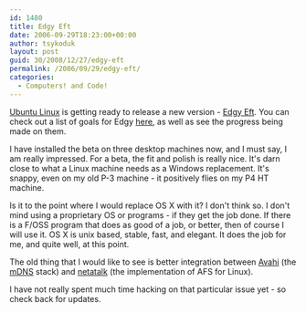 ```yaml
---
id: 1480
title: Edgy Eft
date: 2006-09-29T18:23:00+00:00
author: tsykoduk
layout: post
guid: 30/2008/12/27/edgy-eft
permalink: /2006/09/29/edgy-eft/
categories:
  - Computers! and Code!
---
```

<a href="http://www.ubuntu.com">Ubuntu Linux</a> is getting ready to release a new version - <a href="https://launchpad.net/distros/ubuntu/edgy">Edgy Eft</a>. You can check out a list of goals for Edgy <a href="https://launchpad.net/distros/ubuntu/edgy">here</a>, as well as see the progress being made on them.


I have installed the beta on three desktop machines now, and I must say, I am really impressed. For a beta, the fit and polish is really nice. It's darn close to what a Linux machine needs as a Windows replacement. It's snappy, even on my old P-3 machine - it positively flies on my <span class="caps">P4 HT</span> machine.


Is it to the point where I would replace <span class="caps">OS X</span> with it? I don't think so. I don't mind using a proprietary OS or programs - if they get the job done. If there is a F/OSS program that does as good of a job, or better, then of course I will use it. <span class="caps">OS X</span> is unix based, stable, fast, and elegant. It does the job for me, and quite well, at this point.


The old thing that I would like to see is better integration between <a href="http://avahi.org/">Avahi</a> (the <a href="http://www.multicastdns.org/">mDNS</a> stack) and <a href="http://netatalk.sourceforge.net/">netatalk</a> (the implementation of <span class="caps">AFS</span> for Linux).


I have not really spent much time hacking on that particular issue yet - so check back for updates.